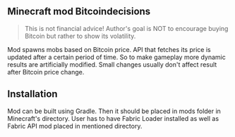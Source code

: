 ## Minecraft mod Bitcoindecisions

> This is not financial advice! Author's goal is NOT to encourage buying Bitcoin but rather to show its volatility. 

Mod spawns mobs based on Bitcoin price.
API that fetches its price is updated after a certain period of time. So to make gameplay more dynamic results are artificially modified. Small changes usually don't affect result after Bitcoin price change.

## Installation

Mod can be built using Gradle. Then it should be placed in mods folder in Minecraft's directory.
User has to have Fabric Loader installed as well as Fabric API mod placed in mentioned directory.